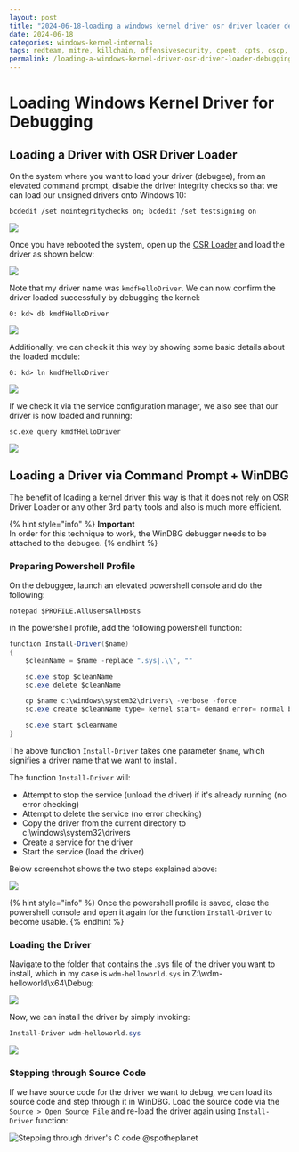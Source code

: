 ```yaml
---
layout: post
title: "2024-06-18-loading a windows kernel driver osr driver loader debugging with source code"
date: 2024-06-18
categories: windows-kernel-internals
tags: redteam, mitre, killchain, offensivesecurity, cpent, cpts, oscp, exploit
permalink: /loading-a-windows-kernel-driver-osr-driver-loader-debugging-with-source-code/
---
```


# Loading Windows Kernel Driver for Debugging

## Loading a Driver with OSR Driver Loader

On the system where you want to load your driver (debugee), from an elevated command prompt, disable the driver integrity checks so that we can load our unsigned drivers onto Windows 10:

```
bcdedit /set nointegritychecks on; bcdedit /set testsigning on
```

![](<../../.gitbook/assets/image (253).png>)

Once you have rebooted the system, open up the [OSR Loader](https://www.osronline.com/article.cfm^article=157.htm) and load the driver as shown below:

![](../../.gitbook/assets/loadkerneldriver.gif)

Note that my driver name was `kmdfHelloDriver`. We can now confirm the driver loaded successfully by debugging the kernel:

```
0: kd> db kmdfHelloDriver
```

![](../../.gitbook/assets/confirmdriverloaded.gif)

Additionally, we can check it this way by showing some basic details about the loaded module:

```
0: kd> ln kmdfHelloDriver
```

![](<../../.gitbook/assets/image (254).png>)

If we check it via the service configuration manager, we also see that our driver is now loaded and running:

```
sc.exe query kmdfHelloDriver
```

![](<../../.gitbook/assets/image (255).png>)

## Loading a Driver via Command Prompt + WinDBG

The benefit of loading a kernel driver this way is that it does not rely on OSR Driver Loader or any other 3rd party tools and also is much more efficient.

{% hint style="info" %}
**Important**\
In order for this technique to work, the WinDBG debugger needs to be attached to the debugee.
{% endhint %}

### Preparing Powershell Profile

On the debuggee, launch an elevated powershell console and do the following:

```
notepad $PROFILE.AllUsersAllHosts
```

in the powershell profile, add the following powershell function:

```csharp
function Install-Driver($name)
{
	$cleanName = $name -replace ".sys|.\\", ""

	sc.exe stop $cleanName
	sc.exe delete $cleanName

	cp $name c:\windows\system32\drivers\ -verbose -force
	sc.exe create $cleanName type= kernel start= demand error= normal binPath= c:\windows\System32\Drivers\$cleanName.sys DisplayName= $cleanName

	sc.exe start $cleanName
}
```

The above function `Install-Driver` takes one parameter `$name`, which signifies a driver name that we want to install.&#x20;

The function `Install-Driver` will:

* Attempt to stop the service (unload the driver) if it's already running (no error checking)
* Attempt to delete the service (no error checking)
* Copy the driver from the current directory to c:\windows\system32\drivers
* Create a service for the driver
* Start the service (load the driver)

Below screenshot shows the two steps explained above:

![](<../../.gitbook/assets/image (596).png>)

{% hint style="info" %}
Once the powershell profile is saved, close the powershell console and open it again for the function `Install-Driver` to become usable.
{% endhint %}

### Loading the Driver

Navigate to the folder that contains the .sys file of the driver you want to install, which in my case is `wdm-helloworld.sys` in Z:\wdm-helloworld\x64\Debug:

![](<../../.gitbook/assets/image (599).png>)

Now, we can install the driver by simply invoking:

```csharp
Install-Driver wdm-helloworld.sys
```

![](../../.gitbook/assets/load-driver.gif)

### Stepping through Source Code

If we have source code for the driver we want to debug, we can load its source code and step through it in WinDBG.  Load the source code via the `Source > Open Source File` and re-load the driver again using `Install-Driver` function:

![Stepping through driver's C code](../../.gitbook/assets/debugging-kernel-source-code.gif)
@spotheplanet
